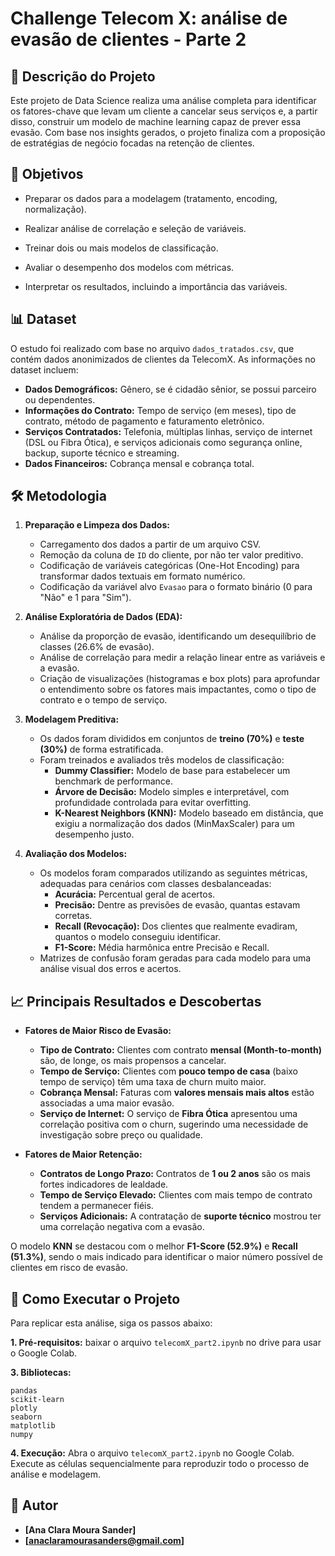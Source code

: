 
# Challenge Telecom X: análise de evasão de clientes - Parte 2

## 📝 Descrição do Projeto

Este projeto de Data Science realiza uma análise completa para identificar os fatores-chave que levam um cliente a cancelar seus serviços e, a partir disso, construir um modelo de machine learning capaz de prever essa evasão. Com base nos insights gerados, o projeto finaliza com a proposição de estratégias de negócio focadas na retenção de clientes.

## 🎯 Objetivos

  * Preparar os dados para a modelagem (tratamento, encoding, normalização).

  * Realizar análise de correlação e seleção de variáveis.

  * Treinar dois ou mais modelos de classificação.

  * Avaliar o desempenho dos modelos com métricas.

  * Interpretar os resultados, incluindo a importância das variáveis.

## 📊 Dataset

O estudo foi realizado com base no arquivo `dados_tratados.csv`, que contém dados anonimizados de clientes da TelecomX. As informações no dataset incluem:

  * **Dados Demográficos:** Gênero, se é cidadão sênior, se possui parceiro ou dependentes.
  * **Informações do Contrato:** Tempo de serviço (em meses), tipo de contrato, método de pagamento e faturamento eletrônico.
  * **Serviços Contratados:** Telefonia, múltiplas linhas, serviço de internet (DSL ou Fibra Ótica), e serviços adicionais como segurança online, backup, suporte técnico e streaming.
  * **Dados Financeiros:** Cobrança mensal e cobrança total.

## 🛠️ Metodologia

1.  **Preparação e Limpeza dos Dados:**

      * Carregamento dos dados a partir de um arquivo CSV.
      * Remoção da coluna de `ID` do cliente, por não ter valor preditivo.
      * Codificação de variáveis categóricas (One-Hot Encoding) para transformar dados textuais em formato numérico.
      * Codificação da variável alvo `Evasao` para o formato binário (0 para "Não" e 1 para "Sim").

2.  **Análise Exploratória de Dados (EDA):**

      * Análise da proporção de evasão, identificando um desequilíbrio de classes (26.6% de evasão).
      * Análise de correlação para medir a relação linear entre as variáveis e a evasão.
      * Criação de visualizações (histogramas e box plots) para aprofundar o entendimento sobre os fatores mais impactantes, como o tipo de contrato e o tempo de serviço.

3.  **Modelagem Preditiva:**

      * Os dados foram divididos em conjuntos de **treino (70%)** e **teste (30%)** de forma estratificada.
      * Foram treinados e avaliados três modelos de classificação:
          * **Dummy Classifier:** Modelo de base para estabelecer um benchmark de performance.
          * **Árvore de Decisão:** Modelo simples e interpretável, com profundidade controlada para evitar overfitting.
          * **K-Nearest Neighbors (KNN):** Modelo baseado em distância, que exigiu a normalização dos dados (MinMaxScaler) para um desempenho justo.

4.  **Avaliação dos Modelos:**

      * Os modelos foram comparados utilizando as seguintes métricas, adequadas para cenários com classes desbalanceadas:
          * **Acurácia:** Percentual geral de acertos.
          * **Precisão:** Dentre as previsões de evasão, quantas estavam corretas.
          * **Recall (Revocação):** Dos clientes que realmente evadiram, quantos o modelo conseguiu identificar.
          * **F1-Score:** Média harmônica entre Precisão e Recall.
      * Matrizes de confusão foram geradas para cada modelo para uma análise visual dos erros e acertos.

## 📈 Principais Resultados e Descobertas

  * **Fatores de Maior Risco de Evasão:**

      * **Tipo de Contrato:** Clientes com contrato **mensal (Month-to-month)** são, de longe, os mais propensos a cancelar.
      * **Tempo de Serviço:** Clientes com **pouco tempo de casa** (baixo tempo de serviço) têm uma taxa de churn muito maior.
      * **Cobrança Mensal:** Faturas com **valores mensais mais altos** estão associadas a uma maior evasão.
      * **Serviço de Internet:** O serviço de **Fibra Ótica** apresentou uma correlação positiva com o churn, sugerindo uma necessidade de investigação sobre preço ou qualidade.

  * **Fatores de Maior Retenção:**

      * **Contratos de Longo Prazo:** Contratos de **1 ou 2 anos** são os mais fortes indicadores de lealdade.
      * **Tempo de Serviço Elevado:** Clientes com mais tempo de contrato tendem a permanecer fiéis.
      * **Serviços Adicionais:** A contratação de **suporte técnico** mostrou ter uma correlação negativa com a evasão.

O modelo **KNN** se destacou com o melhor **F1-Score (52.9%)** e **Recall (51.3%)**, sendo o mais indicado para identificar o maior número possível de clientes em risco de evasão.

## 🚀 Como Executar o Projeto

Para replicar esta análise, siga os passos abaixo:

**1. Pré-requisitos:**
baixar o arquivo `telecomX_part2.ipynb` no drive para usar o Google Colab.


**3. Bibliotecas:**

```
pandas
scikit-learn
plotly
seaborn
matplotlib
numpy
```

**4. Execução:**
Abra o arquivo `telecomX_part2.ipynb` no Google Colab. Execute as células sequencialmente para reproduzir todo o processo de análise e modelagem.

## 👤 Autor

  * **[Ana Clara Moura Sander]**
  * **[anaclaramourasanders@gmail.com]**
